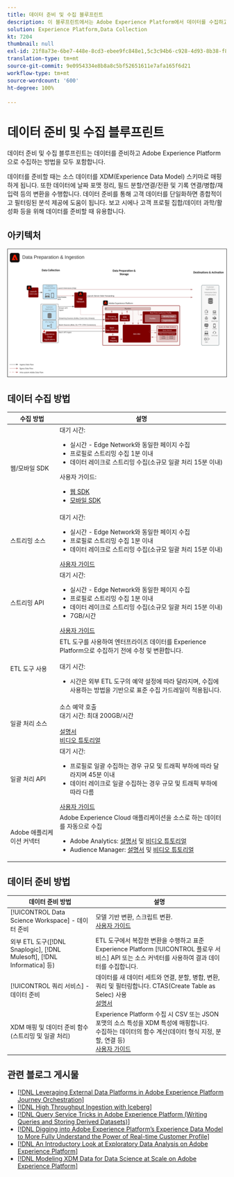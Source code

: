 ```yaml
---
title: 데이터 준비 및 수집 블루프린트
description: 이 블루프린트에서는 Adobe Experience Platform에서 데이터를 수집하고 준비하는 방법을 모두 다룹니다.
solution: Experience Platform,Data Collection
kt: 7204
thumbnail: null
exl-id: 21f8a73e-6be7-448e-8cd3-ebee9fc848e1,5c3c94b6-c928-4d93-8b38-f8bd2aad2e68
translation-type: tm+mt
source-git-commit: 9e0954334e8b8a8c5bf52651611e7afa165f6d21
workflow-type: tm+mt
source-wordcount: '600'
ht-degree: 100%

---
```


# 데이터 준비 및 수집 블루프린트

데이터 준비 및 수집 블루프린트는 데이터를 준비하고 Adobe Experience Platform으로 수집하는 방법을 모두 포함합니다.

데이터를 준비할 때는 소스 데이터를 XDM(Experience Data Model) 스키마로 매핑하게 됩니다. 또한 데이터에 날짜 포맷 정리, 필드 분할/연결/전환 및 기록 연결/병합/재입력 등의 변환을 수행합니다. 데이터 준비를 통해 고객 데이터를 단일화하면 종합적이고 필터링된 분석 제공에 도움이 됩니다. 보고 시에나 고객 프로필 집합/데이터 과학/활성화 등을 위해 데이터를 준비할 때 유용합니다.

## 아키텍처

<img src="assets/data_ingestion.svg" alt="데이터 준비 및 수집 블루프린트의 참조 아키텍처" style="border:1px solid #4a4a4a" />

## 데이터 수집 방법

| 수집 방법 | 설명 |
|------------------------------|-----------------------------------------------------------------------------------------------------------------------------------------------------------------------------------------------------------------------------------------------------------------------------------------------------------------------------------------------------------------------------------------------------------------------------------------|
| 웹/모바일 SDK | 대기 시간:<ul><li>실시간 - Edge Network와 동일한 페이지 수집</li><li>프로필로 스트리밍 수집 1분 이내</li><li>데이터 레이크로 스트리밍 수집(소규모 일괄 처리 15분 이내)</ul>사용자 가이드: <ul><li>[웹 SDK](https://experienceleague.corp.adobe.com/docs/web-sdk.html)</li><li>[모바일 SDK](https://experienceleague.adobe.com/docs/mobile.html?lang=ko)</li></ul> |
| 스트리밍 소스 | 대기 시간:<ul><li>실시간 - Edge Network와 동일한 페이지 수집</li><li>프로필로 스트리밍 수집 1분 이내</li><li>데이터 레이크로 스트리밍 수집(소규모 일괄 처리 15분 이내)</li></ul>[사용자 가이드](https://experienceleague.adobe.com/docs/experience-platform/sources/home.html?lang=ko#connectors) |
| 스트리밍 API | 대기 시간:<ul><li>실시간 - Edge Network와 동일한 페이지 수집</li><li>프로필로 스트리밍 수집 1분 이내</li><li>데이터 레이크로 스트리밍 수집(소규모 일괄 처리 15분 이내)</li><li>7GB/시간</li></ul>[사용자 가이드](https://experienceleague.adobe.com/docs/experience-platform/ingestion/streaming/overview.html?lang=ko#what-can-you-do-with-streaming-ingestion%3F) |
| ETL 도구 사용 | ETL 도구를 사용하여 엔터프라이즈 데이터를 Experience Platform으로 수집하기 전에 수정 및 변환합니다.<br><br>대기 시간:<ul><li>시간은 외부 ETL 도구의 예약 설정에 따라 달라지며, 수집에 사용하는 방법을 기반으로 표준 수집 가드레일이 적용됩니다.</li></ul> |
| 일괄 처리 소스 | 소스 예약 호출<br>대기 시간: 최대 200GB/시간<br><br>[설명서](https://experienceleague.adobe.com/docs/experience-platform/sources/home.html?lang=en#connectors)<br>[비디오 튜토리얼](https://experienceleague.adobe.com/docs/platform-learn/tutorials/sources/overview.html?lang=ko) |
| 일괄 처리 API | 대기 시간:<ul><li>프로필로 일괄 수집하는 경우 규모 및 트래픽 부하에 따라 달라지며 45분 이내</li><li>데이터 레이크로 일괄 수집하는 경우 규모 및 트래픽 부하에 따라 다름</li></ul>[사용자 가이드](https://experienceleague.adobe.com/docs/experience-platform/ingestion/batch/overview.html?lang=ko#batch) |
| Adobe 애플리케이션 커넥터 | Adobe Experience Cloud 애플리케이션을 소스로 하는 데이터를 자동으로 수집<ul><li>Adobe Analytics: [설명서](https://experienceleague.adobe.com/docs/experience-platform/sources/connectors/adobe-applications/analytics.html?lang=ko#connectors) 및 [비디오 튜토리얼](https://experienceleague.adobe.com/docs/platform-learn/tutorials/sources/ingest-data-from-adobe-analytics.html?lang=ko)</li><li>Audience Manager: [설명서](https://experienceleague.adobe.com/docs/experience-platform/sources/connectors/adobe-applications/audience-manager.html?lang=ko#connectors) 및 [비디오 튜토리얼](https://experienceleague.adobe.com/docs/platform-learn/tutorials/sources/ingest-data-from-aam.html?lang=ko)</li></ul> |


## 데이터 준비 방법

| 데이터 준비 방법 | 설명 |
|------------------------------------------------------------|------------------------------------------------------------------------------------------------------------------------------------------------------------------------------------------------------------------------------------------------------------------------------------------------|
| [!UICONTROL Data Science Workspace] - 데이터 준비 | 모델 기반 변환, 스크립트 변환.<br>[사용자 가이드](https://experienceleague.adobe.com/docs/experience-platform/data-science-workspace/home.html?lang=ko) |
| 외부 ETL 도구([!DNL Snaplogic], [!DNL Mulesoft], [!DNL Informatica] 등) | ETL 도구에서 복잡한 변환을 수행하고 표준 Experience Platform [!UICONTROL 플로우 서비스] API 또는 소스 커넥터를 사용하여 결과 데이터를 수집합니다. |
| [!UICONTROL 쿼리 서비스] - 데이터 준비 | 데이터를 새 데이터 세트와 연결, 분할, 병합, 변환, 쿼리 및 필터링합니다. CTAS(Create Table as Selec) 사용 <br>[설명서](https://experienceleague.adobe.com/docs/experience-platform/query/home.html?lang=ko#sql) |
| XDM 매핑 및 데이터 준비 함수(스트리밍 및 일괄 처리) | Experience Platform 수집 시 CSV 또는 JSON 포맷의 소스 특성을 XDM 특성에 매핑합니다.<br>수집하는 데이터의 함수 계산(데이터 형식 지정, 분할, 연결 등)<br>[사용자 가이드](https://experienceleague.adobe.com/docs/experience-platform/data-prep/home.html?lang=ko) |

## 관련 블로그 게시물

* [[!DNL Leveraging External Data Platforms in Adobe Experience Platform Journey Orchestration]](https://medium.com/adobetech/leveraging-external-data-platforms-in-adobe-experience-platform-journey-orchestration-54fc6134fe17?source=your_stories_page-------------------------------------)
* [[!DNL High Throughput Ingestion with Iceberg]](https://medium.com/adobetech/high-throughput-ingestion-with-iceberg-ccf7877a413f?source=your_stories_page-------------------------------------)
* [[!DNL Query Service Tricks in Adobe Experience Platform (Writing Queries and Storing Derived Datasets)]](https://medium.com/adobetech/query-service-tricks-in-adobe-experience-platform-writing-queries-and-storing-derived-datasets-eaee0d6d683e?source=your_stories_page-------------------------------------)
* [[!DNL Digging into Adobe Experience Platform’s Experience Data Model to More Fully Understand the Power of Real-time Customer Profile]](https://medium.com/adobetech/digging-into-adobe-experience-platforms-experience-data-model-to-more-fully-understand-the-power-3e109271e04f?source=your_stories_page-------------------------------------)
* [[!DNL An Introductory Look at Exploratory Data Analysis on Adobe Experience Platform]](https://medium.com/adobetech/an-introductory-look-at-exploratory-data-analysis-on-adobe-experience-platform-1bfce7501d9a?source=your_stories_page-------------------------------------)
* [[!DNL Modeling XDM Data for Data Science at Scale on Adobe Experience Platform]](https://medium.com/adobetech/modeling-xdm-data-for-data-science-at-scale-on-adobe-experience-platform-222bb2a6dbf7?source=your_stories_page-------------------------------------)
